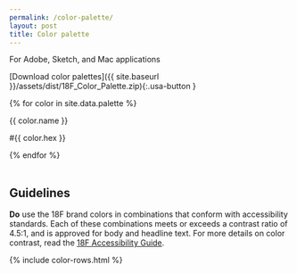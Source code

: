 ```yaml
---
permalink: /color-palette/
layout: post
title: Color palette
---
```


For Adobe, Sketch, and Mac applications

[Download color palettes]({{ site.baseurl }}/assets/dist/18F_Color_Palette.zip){:.usa-button }

<div class="usa-grid-full usa-color-row usa-primary-color-section">
  {% for color in site.data.palette %}
  <div class="grid-gap-lg usa-color-square usa-color-{{ color.name }} {% cycle '', 'usa-mobile-end-row' %}">
    <div class="usa-color-inner-content">
      <p class="usa-color-name">{{ color.name }}</p>
      <p class="usa-color-hex">#{{ color.hex }}</p>
    </div>
  </div>
  {% endfor %}
</div>

<br>


## Guidelines
**Do** use the 18F brand colors in combinations that conform with accessibility standards. Each of these combinations meets or exceeds a contrast ratio of 4.5:1, and is approved for body and headline text. For more details on color contrast, read the [18F Accessibility Guide](https://pages.18f.gov/accessibility/).

{% include color-rows.html %}
